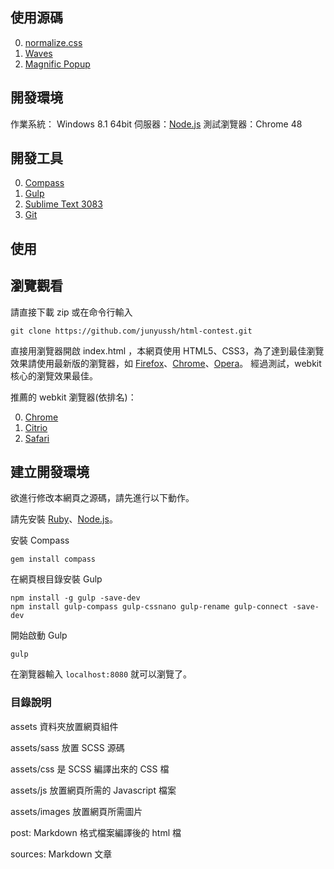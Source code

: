 ## 使用源碼

0. [normalize.css](https://github.com/necolas/normalize.css/)
1. [Waves](http://fian.my.id/Waves)
2. [Magnific Popup](http://dimsemenov.com/plugins/magnific-popup/)

## 開發環境

作業系統： Windows 8.1 64bit
伺服器：[Node.js](http://nodejs.org/download/)
測試瀏覽器：Chrome 48

## 開發工具

0. [Compass](http://compass-style.org/)
1. [Gulp](http://gulpjs.com/)
2. [Sublime Text 3083](https://www.sublimetext.com/)
3. [Git](https://git-for-windows.github.io/)

## 使用

## 瀏覽觀看

請直接下載 zip 或在命令行輸入

```
git clone https://github.com/junyussh/html-contest.git
```

直接用瀏覽器開啟 index.html ，本網頁使用 HTML5、CSS3，為了達到最佳瀏覽效果請使用最新版的瀏覽器，如 [Firefox](http://mozilla.com.tw/firefox)、[Chrome](https://www.google.com/chrome/browser/desktop)、[Opera](http://www.opera.com/)。
經過測試，webkit 核心的瀏覽效果最佳。

推薦的 webkit 瀏覽器(依排名)：

0. [Chrome](https://www.google.com/chrome/browser/desktop)
2. [Citrio](http://citrio.com/)
1. [Safari](http://www.apple.com/tw/safari/)

## 建立開發環境

欲進行修改本網頁之源碼，請先進行以下動作。

請先安裝 [Ruby](http://rubyinstaller.org/downloads/)、[Node.js](http://nodejs.org/download/)。

安裝 Compass

```
gem install compass
```

在網頁根目錄安裝 Gulp

```
npm install -g gulp -save-dev
npm install gulp-compass gulp-cssnano gulp-rename gulp-connect -save-dev
```

開始啟動 Gulp

```
gulp
```

在瀏覽器輸入 `localhost:8080` 就可以瀏覽了。

### 目錄說明

assets 資料夾放置網頁組件

assets/sass 放置 SCSS 源碼

assets/css 是 SCSS 編譯出來的 CSS 檔

assets/js 放置網頁所需的 Javascript 檔案

assets/images 放置網頁所需圖片

post: Markdown 格式檔案編譯後的 html 檔

sources: Markdown 文章
